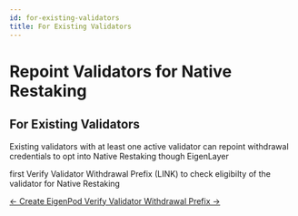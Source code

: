 ```yaml
---
id: for-existing-validators
title: For Existing Validators
---
```


# Repoint Validators for Native Restaking

## For Existing Validators

Existing validators with at least one active validator can repoint withdrawal credentials to opt into Native Restaking though EigenLayer

first Verify Validator Withdrawal Prefix (LINK) to check eligibilty of the validator for Native Restaking

[← Create EigenPod ](./create-eigenpod.md) [Verify Validator Withdrawal Prefix →](./verify-validator-withdrawal-prefix.md)
